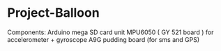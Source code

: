 # Project-Balloon

Components:
Arduino mega
SD card unit
MPU6050 ( GY 521 board ) for accelerometer + gyroscope
A9G pudding board (for sms and GPS)